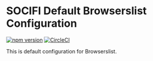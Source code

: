 # SOCIFI Default Browserslist Configuration

[![npm version](https://badge.fury.io/js/%40socifi%2Fbrowserslist-config.svg)](https://badge.fury.io/js/%40socifi%2Fbrowserslist-config)
[![CircleCI](https://circleci.com/gh/socifi/browserslist-config/tree/master.svg?style=shield)](https://circleci.com/gh/socifi/browserslist-config/tree/master)

This is default configuration for Browserslist.
